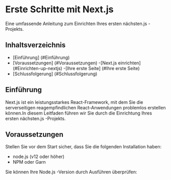 # Erste Schritte mit Next.js

Eine umfassende Anleitung zum Einrichten Ihres ersten nächsten.js -Projekts.

## Inhaltsverzeichnis
- [Einführung] (#Einführung)
- [Voraussetzungen] (#Voraussetzungen)
-[Next.js einrichten] (#Einrichten-up-nextjs)
-[Ihre erste Seite] (#Ihre erste Seite)
- [Schlussfolgerung] (#Schlussfolgerung)

## Einführung

Next.js ist ein leistungsstarkes React-Framework, mit dem Sie die serverseitigen reagempfindlichen React-Anwendungen problemlos erstellen können.In diesem Leitfaden führen wir Sie durch die Einrichtung Ihres ersten nächsten.js -Projekts.

## Voraussetzungen

Stellen Sie vor dem Start sicher, dass Sie die folgenden Installation haben:
- node.js (v12 oder höher)
- NPM oder Garn

Sie können Ihre Node.js -Version durch Ausführen überprüfen: